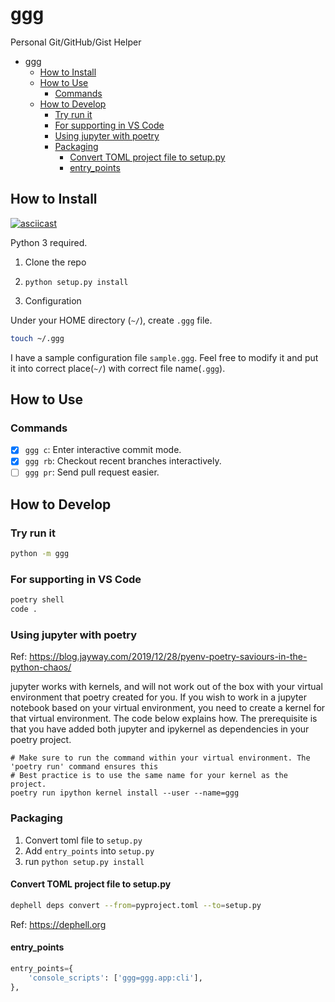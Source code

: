 # ggg

Personal Git/GitHub/Gist Helper

- [ggg](#ggg)
  - [How to Install](#how-to-install)
  - [How to Use](#how-to-use)
    - [Commands](#commands)
  - [How to Develop](#how-to-develop)
    - [Try run it](#try-run-it)
    - [For supporting in VS Code](#for-supporting-in-vs-code)
    - [Using jupyter with poetry](#using-jupyter-with-poetry)
    - [Packaging](#packaging)
      - [Convert TOML project file to setup.py](#convert-toml-project-file-to-setuppy)
      - [entry_points](#entry_points)


## How to Install

[![asciicast](https://asciinema.org/a/fzsrq3YTkPEes3RCfqSqgRGJK.svg)](https://asciinema.org/a/fzsrq3YTkPEes3RCfqSqgRGJK)

Python 3 required.

1. Clone the repo

2. `python setup.py install`

3. Configuration

Under your HOME directory (`~/`), create `.ggg` file.

```bash
touch ~/.ggg
```

I have a sample configuration file `sample.ggg`. Feel free to modify it and put it into correct place(`~/`) with correct file name(`.ggg`).

## How to Use
### Commands

- [x] `ggg c`: Enter interactive commit mode.
- [x] `ggg rb`: Checkout recent branches interactively.
- [ ] `ggg pr`: Send pull request easier.

## How to Develop

### Try run it

```bash
python -m ggg
```

### For supporting in VS Code

```bash
poetry shell
code .
```

### Using jupyter with poetry

Ref: https://blog.jayway.com/2019/12/28/pyenv-poetry-saviours-in-the-python-chaos/

jupyter works with kernels, and will not work out of the box with your virtual environment that poetry created for you. If you wish to work in a jupyter notebook based on your virtual environment, you need to create a kernel for that virtual environment. The code below explains how. The prerequisite is that you have added both jupyter and ipykernel as dependencies in your poetry project.

```shell
# Make sure to run the command within your virtual environment. The 'poetry run' command ensures this
# Best practice is to use the same name for your kernel as the project.
poetry run ipython kernel install --user --name=ggg
```

### Packaging

1. Convert toml file to `setup.py`
2. Add `entry_points` into `setup.py`
3. run `python setup.py install`

#### Convert TOML project file to setup.py

```bash
dephell deps convert --from=pyproject.toml --to=setup.py
```

Ref: https://dephell.org

#### entry_points

```python
entry_points={
    'console_scripts': ['ggg=ggg.app:cli'],
},
```
